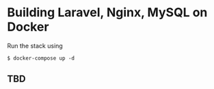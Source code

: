 
# Building Laravel, Nginx, MySQL on Docker

Run the stack using
```
$ docker-compose up -d
```
## TBD
